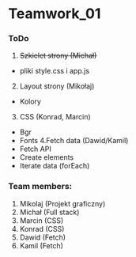 # Teamwork_01

### ToDo
1. ~~Szkielet strony (Michał)~~
- pliki style.css i app.js
2. Layout strony (Mikołaj)
- Kolory
3. CSS (Konrad, Marcin)
- Bgr
- Fonts
4.Fetch data (Dawid/Kamil)
- Fetch API
- Create elements
- Iterate data (forEach)

### Team members:

1. Mikolaj (Projekt graficzny)
2. Michał (Full stack)
3. Marcin (CSS)
4. Konrad (CSS)
5. Dawid (Fetch)
6. Kamil (Fetch)
